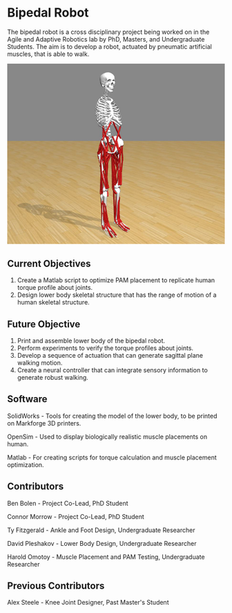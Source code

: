 # Bipedal Robot
The bipedal robot is a cross disciplinary project being worked on in the Agile and Adaptive Robotics lab by PhD, Masters, and Undergraduate Students. The aim is to develop a robot, actuated by pneumatic artificial muscles, that is able to walk.

![Bipedal_Robot](/Pictures/OpenSimHumanModel.jpg)

## Current Objectives
1. Create a Matlab script to optimize PAM placement to replicate human torque profile about joints.
2. Design lower body skeletal structure that has the range of motion of a human skeletal structure.

## Future Objective
1. Print and assemble lower body of the bipedal robot.
2. Perform experiments to verify the torque profiles about joints.
3. Develop a sequence of actuation that can generate sagittal plane walking motion.
4. Create a neural controller that can integrate sensory information to generate robust walking.

## Software
SolidWorks - Tools for creating the model of the lower body, to be printed on Markforge 3D printers.

OpenSim - Used to display biologically realistic muscle placements on human.

Matlab - For creating scripts for torque calculation and muscle placement optimization.

## Contributors
Ben Bolen - Project Co-Lead, PhD Student

Connor Morrow - Project Co-Lead, PhD Student

Ty Fitzgerald - Ankle and Foot Design, Undergraduate Researcher 

David Pleshakov - Lower Body Design, Undergraduate Researcher

Harold Omotoy - Muscle Placement and PAM Testing, Undergraduate Researcher

## Previous Contributors
Alex Steele - Knee Joint Designer, Past Master's Student

